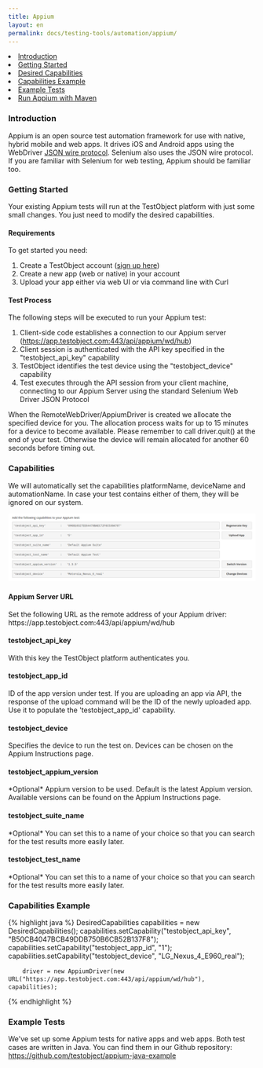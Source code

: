 ```yaml
---
title: Appium
layout: en
permalink: docs/testing-tools/automation/appium/
---
```



<li><a href="#introduction">Introduction</a></li>
<li><a href="#getting-started">Getting Started</a></li>
<li><a href="#capabilities">Desired Capabilities</a></li>
<li><a href="#capability-java">Capabilities Example</a></li>
<li><a href="#example-tests">Example Tests</a></li>
<li><a href="/docs/guides/appium-maven/">Run Appium with Maven</a></li>


<h3 id="introduction">Introduction</h3>

Appium is an open source test automation framework for use with native, hybrid  mobile and web apps. It drives iOS and Android apps using the WebDriver <a href="https://code.google.com/p/selenium/wiki/JsonWireProtocol" target="_blank">JSON wire protocol</a>. Selenium also uses the JSON wire protocol. If you are familiar with Selenium for web testing, Appium should be familiar too.


<h3 id="getting-started">Getting Started</h3>

Your existing Appium tests will run at the TestObject platform with just some small changes. You just need to modify the desired capabilities.


<h4>Requirements</h4>

To get started you need:

1. Create a TestObject account (<a href="https://app.testobject.com/" target="_blank">sign up here</a>)
2. Create a new app (web or native) in your account
3. Upload your app either via web UI or via command line with Curl


<h4>Test Process</h4>

The following steps will be executed to run your Appium test:

1. Client-side code establishes a connection to our Appium server (https://app.testobject.com:443/api/appium/wd/hub)
2. Client session is authenticated with the API key specified in the "testobject_api_key" capability
3. TestObject identifies the test device using the "testobject_device" capability
4. Test executes through the API session from your client machine, connecting to our Appium Server using the standard Selenium Web Driver JSON Protocol

When the RemoteWebDriver/AppiumDriver is created we allocate the specified device for you. The allocation process waits for up to 15 minutes for a device to become available.
Please remember to call driver.quit() at the end of your test. Otherwise the device will remain allocated for another 60 seconds before timing out.


<h3 id="capabilities">Capabilities</h3>

We will automatically set the capabilities platformName, deviceName and automationName. In case your test contains either of them, they will be ignored on our system.


<img src="/img/tools/automation/capabilities.png" alt="Appium Capabilities">

<h4>Appium Server URL</h4>
Set the following URL as the remote address of your Appium driver:
https://app.testobject.com:443/api/appium/wd/hub

<h4>testobject_api_key</h4>
With this key the TestObject platform authenticates you.

<h4>testobject_app_id</h4>
ID of the app version under test. If you are uploading an app via API, the response of the upload command will be the ID of the newly uploaded app. Use it to populate the 'testobject_app_id' capability.

<h4>testobject_device</h4>
Specifies the device to run the test on. Devices can be chosen on the Appium Instructions page.

<h4>testobject_appium_version</h4>
*Optional*
Appium version to be used. Default is the latest Appium version. Available versions can be found on the Appium Instructions page.

<h4>testobject_suite_name</h4>
*Optional*
You can set this to a name of your choice so that you can search for the test results more easily later.

<h4>testobject_test_name</h4>
*Optional*
You can set this to a name of your choice so that you can search for the test results more easily later.


<h3 id="capability-java">Capabilities Example</h3>

{% highlight java %}
		DesiredCapabilities capabilities = new DesiredCapabilities();
		capabilities.setCapability("testobject_api_key", "B50CB4047BCB49DDB750B6CB52B137F8");
		capabilities.setCapability("testobject_app_id", "1");
		capabilities.setCapability("testobject_device", "LG_Nexus_4_E960_real");

		driver = new AppiumDriver(new URL("https://app.testobject.com:443/api/appium/wd/hub"), capabilities);
{% endhighlight %}


<h3 id="example-tests">Example Tests</h3>

We've set up some Appium tests for native apps and web apps. Both test cases are written in Java. You can find them in our Github repository:
<a href="https://github.com/testobject/appium-java-example" target="_blank">https://github.com/testobject/appium-java-example</a>
